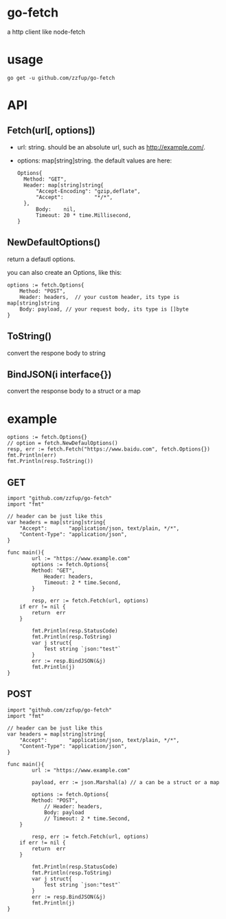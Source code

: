 # go-fetch

a http client like node-fetch

# usage

```
go get -u github.com/zzfup/go-fetch
```

# API

## Fetch(url[, options])

- url: string. should be an absolute url, such as http://example.com/.
- options: map[string]string. the default values are here:

  ```golang
  Options{
  	Method: "GET",
  	Header: map[string]string{
  		"Accept-Encoding": "gzip,deflate",
  		"Accept":          "*/*",
  	},
        Body:    nil,
        Timeout: 20 * time.Millisecond,
  }
  ```

## NewDefaultOptions()

return a defautl options.

you can also create an Options, like this:

```golang
options := fetch.Options{
    Method: "POST",
    Header: headers,  // your custom header, its type is map[string]string
    Body: payload, // your request body, its type is []byte
}
```

## ToString()

convert the respone body to string

## BindJSON(i interface{})

convert the response body to a struct or a map

# example

```golang
options := fetch.Options{}
// option = fetch.NewDefaulOptions()
resp, err := fetch.Fetch("https://www.baidu.com", fetch.Options{})
fmt.Println(err)
fmt.Println(resp.ToString())
```

## GET

```golang
import "github.com/zzfup/go-fetch"
import "fmt"

// header can be just like this
var headers = map[string]string{
	"Accept":       "application/json, text/plain, */*",
	"Content-Type": "application/json",
}

func main(){
    	url := "https://www.example.com"
    	options := fetch.Options{
		Method: "GET",
        	Header: headers,
        	Timeout: 2 * time.Second,
    	}

    	resp, err := fetch.Fetch(url, options)
	if err != nil {
		return  err
	}

    	fmt.Println(resp.StatusCode)
    	fmt.Println(resp.ToString)
    	var j struct{
        	Test string `json:"test"`
    	}
    	err := resp.BindJSON(&j)
    	fmt.Println(j)
}
```

## POST

```golang
import "github.com/zzfup/go-fetch"
import "fmt"

// header can be just like this
var headers = map[string]string{
	"Accept":       "application/json, text/plain, */*",
	"Content-Type": "application/json",
}

func main(){
    	url := "https://www.example.com"

    	payload, err := json.Marshal(a) // a can be a struct or a map

    	options := fetch.Options{
		Method: "POST",
        	// Header: headers,
        	Body: payload
        	// Timeout: 2 * time.Second,
	}

    	resp, err := fetch.Fetch(url, options)
	if err != nil {
		return  err
	}

    	fmt.Println(resp.StatusCode)
    	fmt.Println(resp.ToString)
    	var j struct{
        	Test string `json:"test"`
    	}
    	err := resp.BindJSON(&j)
    	fmt.Println(j)
}
```
